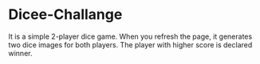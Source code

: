 # Dicee-Challange

It is a simple 2-player dice game. When you refresh the page, it generates two dice images for both players. The player with higher score is declared winner.